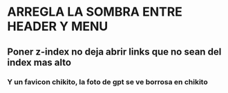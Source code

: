 # ARREGLA LA SOMBRA ENTRE HEADER Y MENU
## Poner z-index no deja abrir links que no sean del index mas alto
### Y un favicon chikito, la foto de gpt se ve borrosa en chikito
